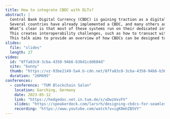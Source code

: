 ```yaml
---
title: How to integrate CBDC with DLTs?
abstract: |
  Central Bank Digital Currency (CBDC) is gaining traction as a digital version of cash issued by central banks.
  Several countries have already implemented a CBDC, and many others are actively investigating or piloting one.
  What’s clear is that most of these systems run on their dedicated infrastructure, rather than on public and/or existing blockchains.
  This creates interoperability challenges, such as how to transact with CBDCs from existing smart contract ecosystems.
  This talk aims to provide an overview of how CBDCs can be designed to address these challenges, and to provide practical examples of how integration with existing systems could be achieved.
slides:
  file: "slides"
  length: 27
video:
  id: "8ffa83c0-3cba-4358-94b6-b36d1cdd684d"
  site: "bunny"
  thumb: "https://vz-93be2149-5a4.b-cdn.net/8ffa83c0-3cba-4358-94b6-b36d1cdd684d/thumbnail.jpg?v=1685532026"
  duration: "26M49S"
conferences:
  - conference: "TUM Blockchain Salon"
    location: Garching, Germany
    date: 2023-05-12
    link: "https://hedgedoc.net.in.tum.de/s/xDwzUxvFV"
    slides: "https://speakerdeck.com/larsrh/designing-cbdcs-for-seamless-integration-with-external-dlts-strategies-and-solutions"
    recording: "https://www.youtube.com/watch?v=igK0mhZB5VY"
---
```


